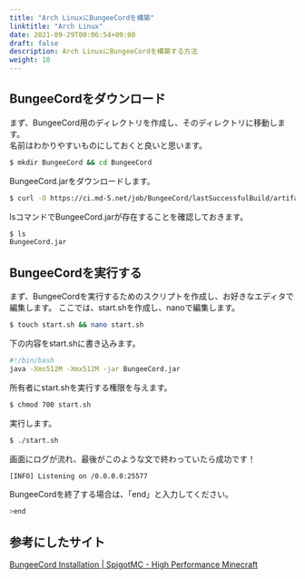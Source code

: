 ```yaml
---
title: "Arch LinuxにBungeeCordを構築"
linktitle: "Arch Linux"
date: 2021-09-29T00:06:54+09:00
draft: false
description: Arch LinuxにBungeeCordを構築する方法
weight: 10
---
```


## BungeeCordをダウンロード
まず、BungeeCord用のディレクトリを作成し、そのディレクトリに移動します。  
名前はわかりやすいものにしておくと良いと思います。
```bash
$ mkdir BungeeCord && cd BungeeCord
```
BungeeCord.jarをダウンロードします。
```bash
$ curl -O https://ci.md-5.net/job/BungeeCord/lastSuccessfulBuild/artifact/bootstrap/target/BungeeCord.jar
```
lsコマンドでBungeeCord.jarが存在することを確認しておきます。
```bash
$ ls
BungeeCord.jar
```
## BungeeCordを実行する
まず、BungeeCordを実行するためのスクリプトを作成し、お好きなエディタで編集します。
ここでは、start.shを作成し、nanoで編集します。
```bash
$ touch start.sh && nano start.sh
```
下の内容をstart.shに書き込みます。
```bash
#!/bin/bash
java -Xms512M -Xmx512M -jar BungeeCord.jar
```
所有者にstart.shを実行する権限を与えます。
```bash
$ chmod 700 start.sh
```
実行します。
```bash
$ ./start.sh
```
画面にログが流れ、最後がこのような文で終わっていたら成功です！
```bash
[INFO] Listening on /0.0.0.0:25577
```
BungeeCordを終了する場合は、「end」と入力してください。
```bash
>end
```
## 参考にしたサイト

[BungeeCord Installation | SpigotMC - High Performance Minecraft](https://www.spigotmc.org/wiki/bungeecord-installation)